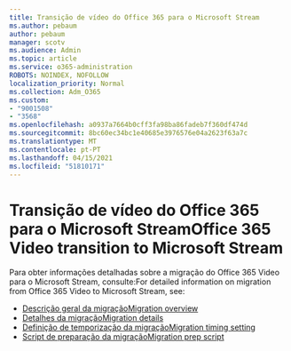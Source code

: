 ```yaml
---
title: Transição de vídeo do Office 365 para o Microsoft Stream
ms.author: pebaum
author: pebaum
manager: scotv
ms.audience: Admin
ms.topic: article
ms.service: o365-administration
ROBOTS: NOINDEX, NOFOLLOW
localization_priority: Normal
ms.collection: Adm_O365
ms.custom:
- "9001508"
- "3568"
ms.openlocfilehash: a0937a7664b0cff3fa98ba86fadeb7f360df474d
ms.sourcegitcommit: 8bc60ec34bc1e40685e3976576e04a2623f63a7c
ms.translationtype: MT
ms.contentlocale: pt-PT
ms.lasthandoff: 04/15/2021
ms.locfileid: "51810171"
---
```

# <a name="office-365-video-transition-to-microsoft-stream"></a><span data-ttu-id="b40ab-102">Transição de vídeo do Office 365 para o Microsoft Stream</span><span class="sxs-lookup"><span data-stu-id="b40ab-102">Office 365 Video transition to Microsoft Stream</span></span>

<span data-ttu-id="b40ab-103">Para obter informações detalhadas sobre a migração do Office 365 Video para o Microsoft Stream, consulte:</span><span class="sxs-lookup"><span data-stu-id="b40ab-103">For detailed information on migration from Office 365 Video to Microsoft Stream, see:</span></span>

- [<span data-ttu-id="b40ab-104">Descrição geral da migração</span><span class="sxs-lookup"><span data-stu-id="b40ab-104">Migration overview</span></span>](https://docs.microsoft.com/stream/migrate-from-office-365)
- [<span data-ttu-id="b40ab-105">Detalhes da migração</span><span class="sxs-lookup"><span data-stu-id="b40ab-105">Migration details</span></span>](https://docs.microsoft.com/stream/migration-experience)
- [<span data-ttu-id="b40ab-106">Definição de temporização da migração</span><span class="sxs-lookup"><span data-stu-id="b40ab-106">Migration timing setting</span></span>](https://docs.microsoft.com/stream/migration-o365video-timing-setting)
- [<span data-ttu-id="b40ab-107">Script de preparação da migração</span><span class="sxs-lookup"><span data-stu-id="b40ab-107">Migration prep script</span></span>](https://docs.microsoft.com/stream/migration-o365video-prep)
